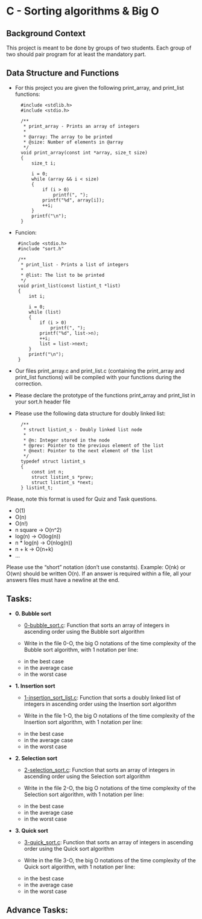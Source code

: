 # C - Sorting algorithms & Big O

## Background Context

This project is meant to be done by groups of two students.
Each group of two should pair program for at least the mandatory part.

## Data Structure and Functions

* For this project you are given the following print_array, and print_list functions:


		#include <stdlib.h>
		#include <stdio.h>
	
		/**
		 * print_array - Prints an array of integers
		 *
		 * @array: The array to be printed
		 * @size: Number of elements in @array
		 */
		void print_array(const int *array, size_t size)
		{
		    size_t i;
		
		    i = 0;
		    while (array && i < size)
		    {	
		        if (i > 0)
		            printf(", ");
		        printf("%d", array[i]);
		        ++i;
		    }
		    printf("\n");
		}


 * Funcion:

		#include <stdio.h>
		#include "sort.h"
	
		/**
		 * print_list - Prints a list of integers
		 *
		 * @list: The list to be printed
		 */
		void print_list(const listint_t *list)
		{
		    int i;
	
		    i = 0;
		    while (list)
		    {
		        if (i > 0)
		            printf(", ");
		        printf("%d", list->n);
		        ++i;
		        list = list->next;
		    }
		    printf("\n");
		}


* Our files print_array.c and print_list.c (containing the print_array and print_list functions)
 will be compiled with your functions during the correction.
* Please declare the prototype of the functions print_array and print_list in your sort.h header file
* Please use the following data structure for doubly linked list:


		/**
		 * struct listint_s - Doubly linked list node
		 *
		 * @n: Integer stored in the node
		 * @prev: Pointer to the previous element of the list
		 * @next: Pointer to the next element of the list
		 */
		typedef struct listint_s
		{
		    const int n;
		    struct listint_s *prev;
		    struct listint_s *next;
		} listint_t;


Please, note this format is used for Quiz and Task questions.

* O(1)
* O(n)
* O(n!)
* n square -> O(n^2)
* log(n) -> O(log(n))
* n * log(n) -> O(nlog(n))
* n + k -> O(n+k)
* …

Please use the “short” notation (don’t use constants).
Example: O(nk) or O(wn) should be written O(n).
If an answer is required within a file, all your answers files must have a newline at the end.

## Tasks:

* **0. Bubble sort**
  * [0-bubble_sort.c](./0-bubble_sort.c): Function that sorts an array of integers in
 ascending order using the Bubble sort algorithm
 
  * Write in the file 0-O, the big O notations of the time complexity of the Bubble sort algorithm, with 1 notation per line:

  - in the best case
  - in the average case
  - in the worst case

* **1. Insertion sort**
  * [1-insertion_sort_list.c](./1-insertion_sort_list.c): Function that sorts a doubly linked list of integers in ascending order using the Insertion sort algorithm

  * Write in the file 1-O, the big O notations of the time complexity of the Insertion sort algorithm, with 1 notation per line:

  - in the best case
  - in the average case
  - in the worst case


* **2. Selection sort**
  * [2-selection_sort.c](./2-selection_sort.c): Function that sorts an array of integers in ascending order using the Selection sort algorithm

  * Write in the file 2-O, the big O notations of the time complexity of the Selection sort algorithm, with 1 notation per line:

  - in the best case
  - in the average case
  - in the worst case

* **3. Quick sort**
  * [3-quick_sort.c](./3-quick_sort.c): Function that sorts an array of integers in ascending order using the Quick sort algorithm

  * Write in the file 3-O, the big O notations of the time complexity of the Quick sort algorithm, with 1 notation per line:

  - in the best case
  - in the average case
  - in the worst case

## Advance Tasks:
